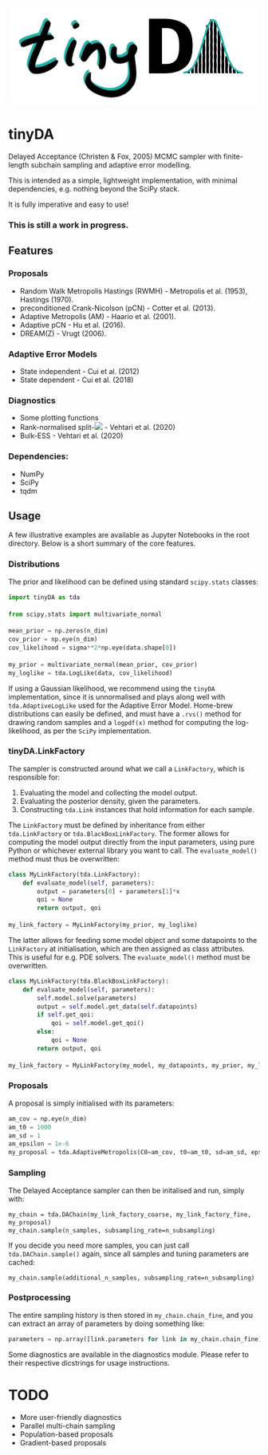 <img src="./tinyDA.png" width="500">

# tinyDA
Delayed Acceptance (Christen & Fox, 2005) MCMC sampler with finite-length subchain sampling and adaptive error modelling. 

This is intended as a simple, lightweight implementation, with minimal dependencies, e.g. nothing beyond the SciPy stack. 

It is fully imperative and easy to use!

### This is still a work in progress.

## Features

### Proposals
* Random Walk Metropolis Hastings (RWMH) - Metropolis et al. (1953), Hastings (1970).
* preconditioned Crank-Nicolson (pCN) - Cotter et al. (2013).
* Adaptive Metropolis (AM) - Haario et al. (2001).
* Adaptive pCN - Hu et al. (2016).
* DREAM(Z) - Vrugt (2006).

### Adaptive Error Models
* State independent - Cui et al. (2012)
* State dependent - Cui et al. (2018)

### Diagnostics
* Some plotting functions
* Rank-normalised split-<img src="https://latex.codecogs.com/gif.latex?\hat{R} " />  - Vehtari et al. (2020)
* Bulk-ESS - Vehtari et al. (2020)

### Dependencies:
* NumPy
* SciPy
* tqdm

## Usage
A few illustrative examples are available as Jupyter Notebooks in the root directory. Below is a short summary of the core features.

### Distributions
The prior and likelihood can be defined using standard `scipy.stats` classes:
```python
import tinyDA as tda

from scipy.stats import multivariate_normal

mean_prior = np.zeros(n_dim)
cov_prior = np.eye(n_dim)
cov_likelihood = sigma**2*np.eye(data.shape[0])

my_prior = multivariate_normal(mean_prior, cov_prior)
my_loglike = tda.LogLike(data, cov_likelihood)
```
If using a Gaussian likelihood, we recommend using the `tinyDA` implementation, since it is unnormalised and plays along well with `tda.AdaptiveLogLike` used for the Adaptive Error Model. Home-brew distributions can easily be defined, and must have a `.rvs()` method for drawing random samples and a `logpdf(x)` method for computing the log-likelihood, as per the `SciPy` implementation.

### tinyDA.LinkFactory
The sampler is constructed around what we call a `LinkFactory`, which is responsible for:
1. Evaluating the model and collecting the model output.
2. Evaluating the posterior density, given the parameters.
3. Constructing `tda.Link` instances that hold information for each sample.

The `LinkFactory` must be defined by inheritance from either `tda.LinkFactory` or `tda.BlackBoxLinkFactory`. The former allows for computing the model output directly from the input parameters, using pure Python or whichever external library you want to call. The `evaluate_model()` method must thus be overwritten:

```python
class MyLinkFactory(tda.LinkFactory):
    def evaluate_model(self, parameters):
        output = parameters[0] + parameters[1]*x
        qoi = None
        return output, qoi

my_link_factory = MyLinkFactory(my_prior, my_loglike)
```

The latter allows for feeding some model object and some datapoints to the `LinkFactory` at initialisation, which are then assigned as class attributes. This is useful for e.g. PDE solvers. The `evaluate_model()` method must be overwritten.
```python
class MyLinkFactory(tda.BlackBoxLinkFactory):
    def evaluate_model(self, parameters):
        self.model.solve(parameters)
        output = self.model.get_data(self.datapoints)
        if self.get_qoi:
            qoi = self.model.get_qoi()
        else:
            qoi = None
        return output, qoi

my_link_factory = MyLinkFactory(my_model, my_datapoints, my_prior, my_loglike, get_qoi=True)
```
### Proposals
A proposal is simply initialised with its parameters:
```python
am_cov = np.eye(n_dim)
am_t0 = 1000
am_sd = 1
am_epsilon = 1e-6
my_proposal = tda.AdaptiveMetropolis(C0=am_cov, t0=am_t0, sd=am_sd, epsilon=am_epsilon)
```

### Sampling
The Delayed Acceptance sampler can then be initalised and run, simply with:
```
my_chain = tda.DAChain(my_link_factory_coarse, my_link_factory_fine, my_proposal)
my_chain.sample(n_samples, subsampling_rate=n_subsampling)
```
If you decide you need more samples, you can just call `tda.DAChain.sample()` again, since all samples and tuning parameters are cached:
```
my_chain.sample(additional_n_samples, subsampling_rate=n_subsampling)
```

### Postprocessing
The entire sampling history is then stored in `my_chain.chain_fine`, and you can extract an array of parameters by doing something like:
```python
parameters = np.array([link.parameters for link in my_chain.chain_fine])
```
Some diagnostics are available in the diagnostics module. Please refer to their respective dicstrings for usage instructions.

# TODO
* More user-friendly diagnostics
* Parallel multi-chain sampling
* Population-based proposals
* Gradient-based proposals
